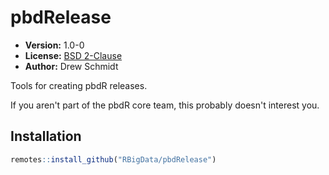 # pbdRelease

* **Version:** 1.0-0
* **License:** [BSD 2-Clause](http://opensource.org/licenses/BSD-2-Clause)
* **Author:** Drew Schmidt


Tools for creating pbdR releases.

If you aren't part of the pbdR core team, this probably doesn't interest you.


## Installation

```r
remotes::install_github("RBigData/pbdRelease")
```

